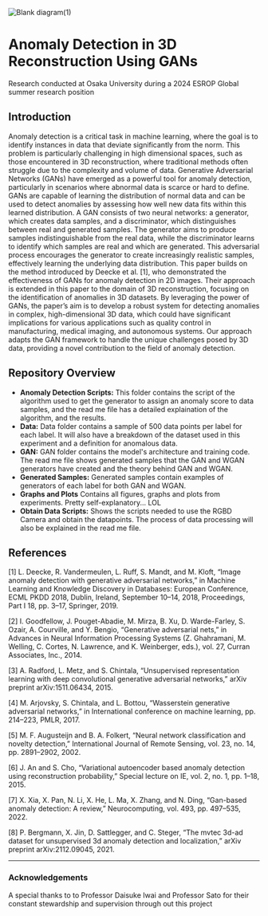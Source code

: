 
![Blank diagram(1)](https://github.com/user-attachments/assets/1238b477-6651-4c25-8f51-3549290ad56d)

# Anomaly Detection in 3D Reconstruction Using GANs
Research conducted at Osaka University during a 2024 ESROP Global summer research position

## Introduction
Anomaly detection is a critical task in machine learning, where the goal is to identify instances in data that deviate significantly from the norm. This problem is particularly challenging in high dimensional spaces, such as those encountered in 3D reconstruction, where traditional methods often struggle due to the complexity and volume of data. Generative Adversarial Networks (GANs) have emerged as a powerful tool for anomaly detection, particularly in scenarios where abnormal data is scarce or hard to define. GANs are capable of learning the distribution of normal data and can be used to detect anomalies by assessing how well new data fits within this learned distribution. A GAN consists of two neural networks: a generator, which creates data samples, and a discriminator, which distinguishes between real and generated samples. The generator aims to produce samples indistinguishable from the real data, while the discriminator learns to identify which samples are real and which are generated. This adversarial process encourages the generator to create increasingly realistic samples, effectively learning the underlying data distribution. This paper builds on the method introduced by Deecke et al. [1], who demonstrated the effectiveness of GANs for anomaly detection in 2D images. Their approach is extended in this paper to the domain of 3D reconstruction, focusing on the identification of anomalies in 3D datasets. By leveraging the power of GANs, the paper’s aim is to develop a robust system for detecting anomalies in complex, high-dimensional 3D data, which could have significant implications for various applications such as quality control in manufacturing, medical imaging, and autonomous systems. Our approach adapts the GAN framework to handle the unique challenges posed by 3D data, providing a novel contribution to the field of anomaly detection.

## Repository Overview

- **Anomaly Detection Scripts:** This folder contains the script of the algorithm used to get the generator to assign an anomaly score to data samples, and the read me file has a detailed explaination of the algorithm, and the results.
- **Data:** Data folder contains a sample of 500 data points per label for each label. It will also have a breakdown of the dataset used in this experiment and a definition for anomalous data.
- **GAN:** GAN folder contains the model's architecture and training code. The read me file shows generated samples that the GAN and WGAN generators have created and the theory behind GAN and WGAN.
- **Generated Samples:** Generated samples contain examples of generators of each label for both GAN and WGAN.
- **Graphs and Plots** Contains all figures, graphs and plots from experiments. Pretty self-explanatory... LOL
- **Obtain Data Scripts:** Shows the scripts needed to use the RGBD Camera and obtain the datapoints. The process of data processing will also be explained in the read me file.

## References

[1] L. Deecke, R. Vandermeulen, L. Ruff, S. Mandt, and M. Kloft, “Image anomaly detection with generative
adversarial networks,” in Machine Learning and Knowledge Discovery in Databases: European Conference,
ECML PKDD 2018, Dublin, Ireland, September 10–14, 2018, Proceedings, Part I 18, pp. 3–17, Springer, 2019.

[2] I. Goodfellow, J. Pouget-Abadie, M. Mirza, B. Xu, D. Warde-Farley, S. Ozair, A. Courville, and Y. Bengio,
“Generative adversarial nets,” in Advances in Neural Information Processing Systems (Z. Ghahramani,
M. Welling, C. Cortes, N. Lawrence, and K. Weinberger, eds.), vol. 27, Curran Associates, Inc., 2014.

[3] A. Radford, L. Metz, and S. Chintala, “Unsupervised representation learning with deep convolutional generative
adversarial networks,” arXiv preprint arXiv:1511.06434, 2015.

[4] M. Arjovsky, S. Chintala, and L. Bottou, “Wasserstein generative adversarial networks,” in International conference
on machine learning, pp. 214–223, PMLR, 2017.

[5] M. F. Augusteijn and B. A. Folkert, “Neural network classification and novelty detection,” International Journal
of Remote Sensing, vol. 23, no. 14, pp. 2891–2902, 2002.

[6] J. An and S. Cho, “Variational autoencoder based anomaly detection using reconstruction probability,” Special
lecture on IE, vol. 2, no. 1, pp. 1–18, 2015.

[7] X. Xia, X. Pan, N. Li, X. He, L. Ma, X. Zhang, and N. Ding, “Gan-based anomaly detection: A review,”
Neurocomputing, vol. 493, pp. 497–535, 2022.

[8] P. Bergmann, X. Jin, D. Sattlegger, and C. Steger, “The mvtec 3d-ad dataset for unsupervised 3d anomaly
detection and localization,” arXiv preprint arXiv:2112.09045, 2021.

___
### Acknowledgements
A special thanks to to Professor Daisuke Iwai and Professor Sato for their constant stewardship and supervision through out this project
